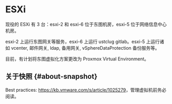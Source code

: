 # ESXi

现役的 ESXi 有 3 台：esxi-2 和 esxi-6 位于东图机房，esxi-5 位于网络信息中心机房。

esxi-2 上运行东图网关等服务，esxi-6 上运行 ustclug gitlab。esxi-5 上运行诸如 vcenter, 邮件网关, ldap, 备用网关, vSphereDataProtection 备份服务等。

目前，有计划将东图虚拟化方案更改为 Proxmox Virtual Environment。

## 关于快照 {#about-snapshot}

Best practices: <https://kb.vmware.com/s/article/1025279>，管理虚拟机前务必阅读。
